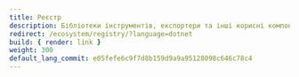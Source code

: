 ```yaml
---
title: Реєстр
description: Бібліотеки інструментів, експортери та інші корисні компоненти для OpenTelemetry .NET
redirect: /ecosystem/registry/?language=dotnet
build: { render: link }
weight: 300
default_lang_commit: e05fefe6c9f7d8b159d9a9a95128098c646c78c4
---
```

